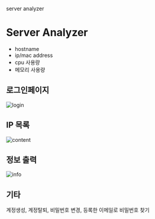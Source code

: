 server analyzer
# Server Analyzer 

* hostname
* ip/mac address
* cpu 사용량
* 메모리 사용량

## 로그인페이지
![login](https://user-images.githubusercontent.com/28529194/82646488-a272bf80-9c4f-11ea-9f2d-1c10b587c48d.png)

## IP 목록
![content](https://user-images.githubusercontent.com/28529194/82646481-a1419280-9c4f-11ea-93a8-662a7fa36bae.jpg)

## 정보 출력
![info](https://user-images.githubusercontent.com/28529194/82646486-a272bf80-9c4f-11ea-883e-2eaa17870d34.png)

## 기타
계정생성, 계정탈퇴, 비밀번호 변경, 등록한 이메일로 비밀번호 찾기
